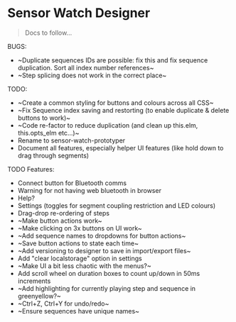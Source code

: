 # Sensor Watch Designer

>
> Docs to follow...
>

BUGS:

+ ~Duplicate sequences IDs are possible: fix this and fix sequence duplication. Sort all index number references~
+ ~Step splicing does not work in the correct place~

TODO:

+ ~Create a common styling for buttons and colours across all CSS~
+ ~Fix Sequence index saving and restorting (to enable duplicate & delete buttons to work)~
+ ~Code re-factor to reduce duplication (and clean up this.elm, this.opts_elm etc...)~
+ Rename to sensor-watch-prototyper
+ Document all features, especially helper UI features (like hold down to drag through segments)

TODO Features:

+ Connect button for Bluetooth comms
+ Warning for not having web bluetooth in browser
+ Help?
+ Settings (toggles for segment coupling restriction and LED colours)
+ Drag-drop re-ordering of steps
+ ~Make button actions work~
+ ~Make clicking on 3x buttons on UI work~
+ ~Add sequence names to dropdowns for button actions~
+ ~Save button actions to state each time~
+ ~Add versioning to designer to save in import/export files~
+ Add "clear localstorage" option in settings
+ ~Make UI a bit less chaotic with the menus?~
+ Add scroll wheel on duration boxes to count up/down in 50ms increments
+ ~Add highlighting for currently playing step and sequence in greenyellow?~  
+ ~Ctrl+Z, Ctrl+Y for undo/redo~
+ ~Ensure sequences have unique names~